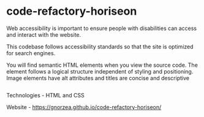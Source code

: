 # code-refactory-horiseon
Web accessibility is important to ensure people with disabilities can access and interact with the website. 

This codebase follows accessibility standards so that the site is optimized for search engines.

You will find semantic HTML elements when you view the source code. The element follows a logical structure independent of styling and positioning. Image elements have alt attributes and titles are concise and descriptive 

<img src="./assets/images/Horiseon.png" alt=""/>

Technologies - HTML and CSS

Website - https://gnorzea.github.io/code-refactory-horiseon/